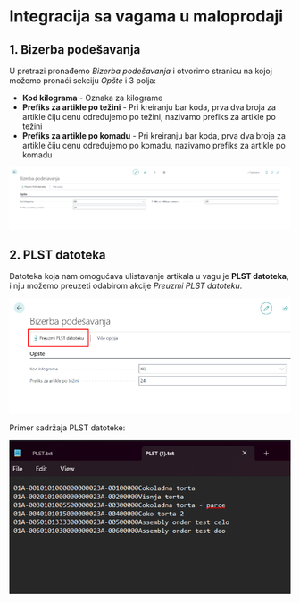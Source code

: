 # Integracija sa vagama u maloprodaji

## **1. Bizerba podešavanja**

U pretrazi pronađemo *Bizerba podešavanja* i otvorimo stranicu na kojoj možemo pronaći sekciju *Opšte* i 3 polja:

- **Kod kilograma** - Oznaka za kilograme
- **Prefiks za artikle po težini** - Pri kreiranju bar koda, prva dva broja za artikle čiju cenu određujemo po težini, nazivamo prefiks za artikle po težini
- **Prefiks za artikle po komadu** - Pri kreiranju bar koda, prva dva broja za artikle čiju cenu određujemo po komadu, nazivamo prefiks za artikle po komadu

![bizerba](assets/Bizerba/bizerba1.png)

## **2. PLST datoteka**

Datoteka koja nam omogućava ulistavanje artikala u vagu je **PLST datoteka**, i nju možemo preuzeti odabirom akcije *Preuzmi PLST datoteku*.

![bizerba](assets/Bizerba/bizerba2.png)

Primer sadržaja PLST datoteke:

![bizerba](assets/Bizerba/bizerba3.png)